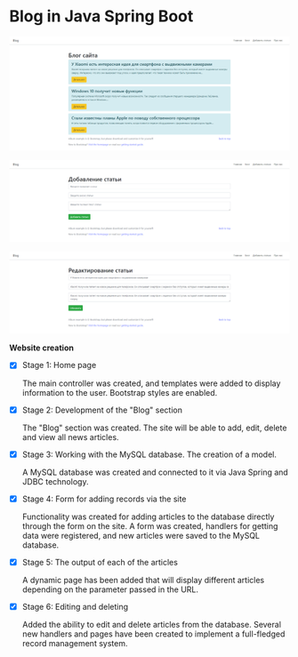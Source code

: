 # Blog in Java Spring Boot

![blog](https://github.com/shtunder/Blog/blob/master/blog.png)

![blogAdd](https://github.com/shtunder/Blog/blob/master/blogAdd.png)

![blogAdd](https://github.com/shtunder/Blog/blob/master/blogEdit.png)

**Website creation**
- [x] Stage 1: Home page

   The main controller was created, and templates were added to display information to the user. Bootstrap styles are enabled.
- [x] Stage 2: Development of the "Blog" section

   The "Blog" section was created. The site will be able to add, edit, delete and view all news articles.
- [x] Stage 3: Working with the MySQL database. The creation of a model.

   A MySQL database was created and connected to it via Java Spring and JDBC technology.
- [x] Stage 4: Form for adding records via the site

   Functionality was created for adding articles to the database directly through the form on the site. A form was created, handlers for getting data were registered, and new articles were saved to the MySQL database.
- [x] Stage 5: The output of each of the articles

   A dynamic page has been added that will display different articles depending on the parameter passed in the URL.
- [x] Stage 6: Editing and deleting

   Added the ability to edit and delete articles from the database. Several new handlers and pages have been created to implement a full-fledged record management system.
